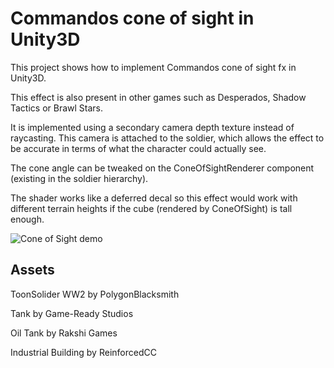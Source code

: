# Commandos cone of sight in Unity3D
This project shows how to implement Commandos cone of sight fx in Unity3D.

This effect is also present in other games such as Desperados, Shadow Tactics or Brawl Stars.

It is implemented using a secondary camera depth texture instead of raycasting. This camera is attached to the soldier, which allows the effect to be accurate in terms of what the character could actually see.

The cone angle can be tweaked on the ConeOfSightRenderer component (existing in the soldier hierarchy).

The shader works like a deferred decal so this effect would work with different terrain heights if the cube (rendered by ConeOfSight) is tall enough.

![Cone of Sight demo](https://github.com/joscanper/unity_coneofsightfx/blob/master/Assets/Showcase/Demo.gif)

## Assets
ToonSolider WW2 by PolygonBlacksmith

Tank by Game-Ready Studios

Oil Tank by Rakshi Games

Industrial Building by ReinforcedCC 
